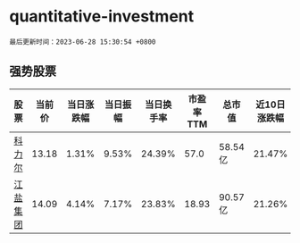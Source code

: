 # quantitative-investment

`最后更新时间：2023-06-28 15:30:54 +0800`

## 强势股票

|股票|当前价|当日涨跌幅|当日振幅|当日换手率|市盈率TTM|总市值|近10日涨跌幅|
|----|----|----|----|----|----|----|----|
|[科力尔](https://xueqiu.com/S/SZ002892)|13.18|1.31%|9.53%|24.39%|57.0|58.54亿|21.47%|
|[江盐集团](https://xueqiu.com/S/SH601065)|14.09|4.14%|7.17%|23.83%|18.93|90.57亿|21.26%|
